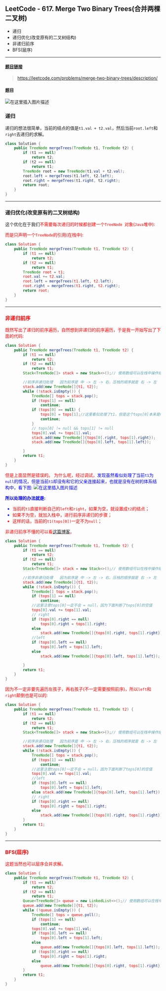 ﻿## LeetCode - 617. Merge Two Binary Trees(合并两棵二叉树)
* 递归
* 递归优化(改变原有的二叉树结构)
* 非递归前序
* BFS(层序)

***
#### [题目链接](https://leetcode.com/problems/merge-two-binary-trees/description/)

> https://leetcode.com/problems/merge-two-binary-trees/description/

#### 题目
![在这里插入图片描述](images/617_t.png)
### 递归
递归的想法很简单，当前的结点的值是`t1.val + t2.val`，然后当前`root.left`和`right`去递归的求解。
```java
class Solution {
    public TreeNode mergeTrees(TreeNode t1, TreeNode t2) {
        if (t1 == null)
            return t2;
        if (t2 == null)
            return t1;
        TreeNode root = new TreeNode(t1.val + t2.val);
        root.left = mergeTrees(t1.left, t2.left);
        root.right = mergeTrees(t1.right, t2.right);
        return root;
    }
}
```
***
### 递归优化(改变原有的二叉树结构)
这个优化在于我们<font color = red>不需要每次递归的时候都创建一个`TreeNode `对象(`Java`堆中): 

而是只声明一个`TreeNode`的引用(在栈中): 
```java
class Solution {
    public TreeNode mergeTrees(TreeNode t1, TreeNode t2) {
        if (t1 == null)
            return t2;
        if (t2 == null)
            return t1;
        TreeNode root = t1;
        root.val += t2.val;
        root.left = mergeTrees(t1.left, t2.left);
        root.right = mergeTrees(t1.right, t2.right);
        return root;
    }
}
```
***
### 非递归前序
既然写出了递归的前序遍历，自然想到非递归的前序遍历，于是我一开始写出了下面的代码: 

```java
class Solution {
    public TreeNode mergeTrees(TreeNode t1, TreeNode t2) {
        if (t1 == null)
            return t2;
        if (t2 == null)
            return t1;
        Stack<TreeNode[]> stack = new Stack<>();// 使用数组可以在栈中操作结点

        //前序非递归处理   因为前序是 中 -> 左 -> 右，压栈的顺序就是 右 -> 左
        stack.add(new TreeNode[]{t1, t2});
        while (!stack.isEmpty()) {
            TreeNode[] tops = stack.pop();
            if (tops[1] == null)
                continue;
            if (tops[0] == null) {
                tops[0] = tops[1];//这里看似处理了t1，但是这个tops[0]本来是null，没有和它的父亲连接
                continue;
            }
            // tops[0] != null && tops[1] != null
            tops[0].val += tops[1].val;
            stack.add(new TreeNode[]{tops[0].right, tops[1].right});
            stack.add(new TreeNode[]{tops[0].left, tops[1].left});

        }
        return t1;
    }
}
```
但是上面显然是错误的。
为什么呢，经过调试，<font color = blue>发现虽然看似处理了当前`t1`为`null`的情况，但是当前`t1`却没有和它的父亲连接起来，也就是没有在树的体系结构中，看下图: 
![在这里插入图片描述](images/617_s.png)

**所以处理的办法就是:**

* <font color = red>当前的`t1`直接判断自己的`left`和`right`，如果为空，就设置成`t2`的结点；</font>
* <font color = red>如果不为空，就加入栈中，进行前序非递归的步骤；
* <font color = red>这样的话，当前的`t1(tops[0])`一定不为`null`；

非递归前序不懂的可以看[这篇博客](https://blog.csdn.net/zxzxzx0119/article/details/79808127#t2)。
```java
class Solution {
    public TreeNode mergeTrees(TreeNode t1, TreeNode t2) {
        if (t1 == null)
            return t2;
        if (t2 == null)
            return t1;
        Stack<TreeNode[]> stack = new Stack<>();// 使用数组可以在栈中操作结点

        //前序非递归处理   因为前序是 中 -> 左 -> 右，压栈的顺序就是 右 -> 左
        stack.add(new TreeNode[]{t1, t2});
        while (!stack.isEmpty()) {
            TreeNode[] tops = stack.pop();
            if (tops[1] == null)
                continue;
            //这里注意tops[0]一定不会 = null，因为下面判断了tops[0]的空值
            tops[0].val += tops[1].val;
            // right
            if (tops[0].right == null)
                tops[0].right = tops[1].right;
            else
                stack.add(new TreeNode[]{tops[0].right, tops[1].right});
            //left
            if (tops[0].left == null)
                tops[0].left = tops[1].left;
            else
                stack.add(new TreeNode[]{tops[0].left, tops[1].left});

        }
        return t1;
    }
}
```
因为不一定非要先遍历左孩子，再右孩子(不一定需要按照前序)，所以`left`和`right`颠倒也是可以的: 

```java
class Solution {
    public TreeNode mergeTrees(TreeNode t1, TreeNode t2) {
        if (t1 == null)
            return t2;
        if (t2 == null)
            return t1;
        Stack<TreeNode[]> stack = new Stack<>();// 使用数组可以在栈中操作结点

        //前序非递归处理   因为前序是 中 -> 左 -> 右，压栈的顺序就是 右 -> 左
        stack.add(new TreeNode[]{t1, t2});
        while (!stack.isEmpty()) {
            TreeNode[] tops = stack.pop();
            if (tops[1] == null)
                continue;
            //这里注意tops[0]一定不会 = null，因为下面判断了tops[0]的空值
            tops[0].val += tops[1].val;
            //left
            if (tops[0].left == null)
                tops[0].left = tops[1].left;
            else stack.add(new TreeNode[]{tops[0].left, tops[1].left});
            // right
            if (tops[0].right == null)
                tops[0].right = tops[1].right;
            else
                stack.add(new TreeNode[]{tops[0].right, tops[1].right});
        }
        return t1;
    }
}
```
***
### BFS(层序)
这题当然也可以层序合并求解。

```java
class Solution {
    public TreeNode mergeTrees(TreeNode t1, TreeNode t2) {
        if (t1 == null)
            return t2;
        if (t2 == null)
            return t1;
        Queue<TreeNode[]> queue = new LinkedList<>();// 使用数组可以在栈中操作结点
        queue.add(new TreeNode[]{t1, t2});
        while (!queue.isEmpty()) {
            TreeNode[] tops = queue.poll();
            if (tops[1] == null)
                continue;
            tops[0].val += tops[1].val;
            if (tops[0].left == null)
                tops[0].left = tops[1].left;
            else
                queue.add(new TreeNode[]{tops[0].left, tops[1].left});
            if (tops[0].right == null)
                tops[0].right = tops[1].right;
            else
                queue.add(new TreeNode[]{tops[0].right, tops[1].right});
        }
        return t1;
    }
}
```

 

